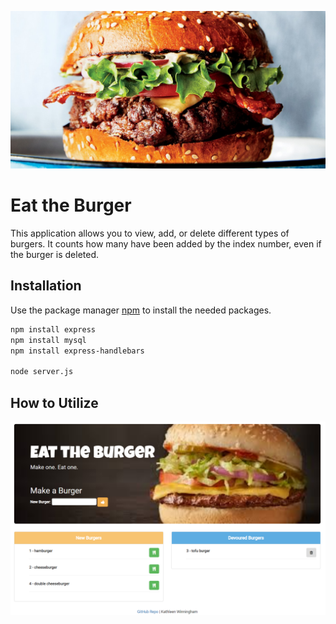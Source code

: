 ![Eat the Burger](/public/assets/img/burgerlg.jpg)
# Eat the Burger

This application allows you to view, add, or delete different types of burgers.  It counts how many have been added by the index number, even if the burger is deleted.

## Installation

Use the package manager [npm](https://www.npmjs.com/) to install the needed packages.

```bash
npm install express
npm install mysql
npm install express-handlebars

node server.js
```
## How to Utilize

![App](/public/assets/img/Capture1.PNG)


